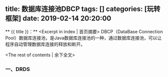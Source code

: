 title:   数据库连接池DBCP
tags: []
categories: [玩转框架]
date: 2019-02-14 20:20:00
---
** {{ title }}：** <Excerpt in index | 首页摘要>
DBCP（DataBase Connection Pool）数据库连接池，是Java数据库连接池的一种，通过数据库连接池，可以让程序自动管理数据库连接的释放和断开。
<!-- more -->
<The rest of contents | 余下全文>

### 一、DRDS
